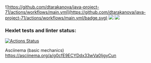![https://github.com/dtarakanova/java-project-71/actions/workflows/main.yml](https://github.com/dtarakanova/java-project-71/actions/workflows/main.yml/badge.svg)
<a href="https://codeclimate.com/github/dtarakanova/java-project-71/maintainability"><img src="https://api.codeclimate.com/v1/badges/3d8545c4e3fa49a2092a/maintainability" /></a>
<a href="https://codeclimate.com/github/dtarakanova/java-project-71/test_coverage"><img src="https://api.codeclimate.com/v1/badges/3d8545c4e3fa49a2092a/test_coverage" /></a>

### Hexlet tests and linter status:
[![Actions Status](https://github.com/dtarakanova/java-project-71/workflows/hexlet-check/badge.svg)](https://github.com/dtarakanova/java-project-71/actions)

Asciinema (basic mechanics)
https://asciinema.org/a/g0cfE9ECYDdx33wVa0IjgyCun
